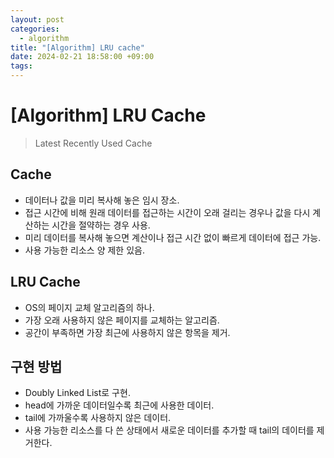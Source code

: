 ```yaml
---
layout: post
categories:
  - algorithm
title: "[Algorithm] LRU cache"
date: 2024-02-21 18:58:00 +09:00
tags:
---
```

# \[Algorithm] LRU Cache

>Latest Recently Used Cache

## Cache
- 데이터나 값을 미리 복사해 놓은 임시 장소.
- 접근 시간에 비해 원래 데이터를 접근하는 시간이 오래 걸리는 경우나 값을 다시 계산하는 시간을 절약하는 경우 사용.
- 미리 데이터를 복사해 놓으면 계산이나 접근 시간 없이 빠르게 데이터에 접근 가능.
- 사용 가능한 리소스 양 제한 있음.

## LRU Cache
- OS의 페이지 교체 알고리즘의 하나.
- 가장 오래 사용하지 않은 페이지를 교체하는 알고리즘.
- 공간이 부족하면 가장 최근에 사용하지 않은 항목을 제거.

## 구현 방법
- Doubly Linked List로 구현.
- head에 가까운 데이터일수록 최근에 사용한 데이터.
- tail에 가까울수록 사용하지 않은 데이터.
- 사용 가능한 리소스를 다 쓴 상태에서 새로운 데이터를 추가할 때 tail의 데이터를 제거한다.